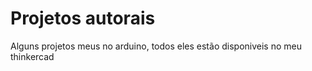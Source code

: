 # Projetos autorais
Alguns projetos meus no arduino, todos eles estão disponiveis no meu thinkercad 
